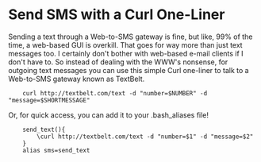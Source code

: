 Send SMS with a Curl One-Liner
==============================

Sending a text through a Web-to-SMS gateway is fine, but like, 99% of the time,
a web-based GUI is overkill. That goes for way more than just text messages too.
I certainly don't bother with web-based e-mail clients if I don't have to. So
instead of dealing with the WWW's nonsense, for outgoing text messages you can
use this simple Curl one-liner to talk to a Web-to-SMS gateway known as
TextBelt.

        curl http://textbelt.com/text -d "number=$NUMBER" -d "message=$SHORTMESSAGE"

Or, for quick access, you can add it to your .bash_aliases file!

        send_text(){
            \curl http://textbelt.com/text -d "number=$1" -d "message=$2"
        }
        alias sms=send_text
